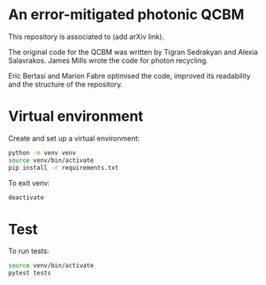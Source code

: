 # An error-mitigated photonic QCBM

This repository is associated to (add arXiv link).

The original code for the QCBM was written by Tigran Sedrakyan and Alexia Salavrakos. James Mills wrote the code for photon recycling. 

Eric Bertasi and Marion Fabre optimised the code, improved its readability and the structure of the repository.

# Virtual environment
Create and set up a virtual environment:
```bash
python -m venv venv
source venv/bin/activate
pip install -r requirements.txt
```
To exit venv:
```bash
deactivate
```

# Test
To run tests:
```bash
source venv/bin/activate
pytest tests
```